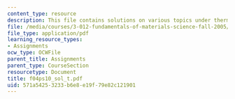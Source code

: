 ```yaml
---
content_type: resource
description: This file contains solutions on various topics under thermodynamics.
file: /media/courses/3-012-fundamentals-of-materials-science-fall-2005/571a54253233b6e8e19f79e82c121901_f04ps10_sol_t.pdf
file_type: application/pdf
learning_resource_types:
- Assignments
ocw_type: OCWFile
parent_title: Assignments
parent_type: CourseSection
resourcetype: Document
title: f04ps10_sol_t.pdf
uid: 571a5425-3233-b6e8-e19f-79e82c121901
---
```

